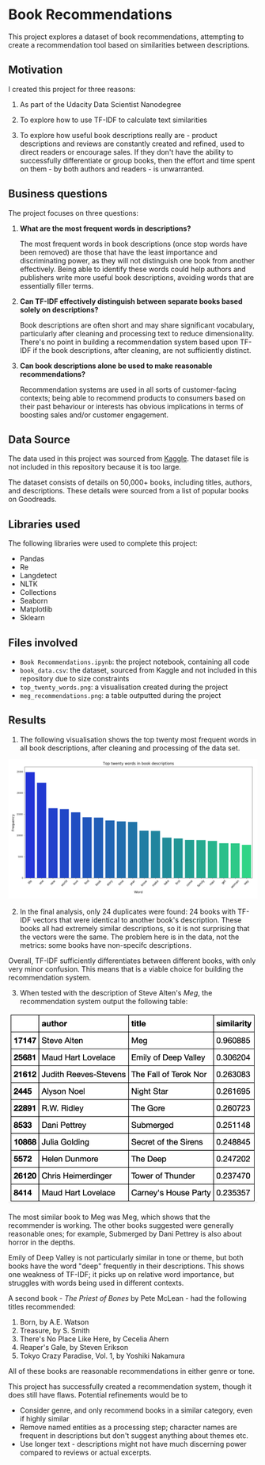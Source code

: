 # Book Recommendations

This project explores a dataset of book recommendations, attempting to create a recommendation tool based on similarities between descriptions.

## Motivation

I created this project for three reasons:

1. As part of the Udacity Data Scientist Nanodegree

2. To explore how to use TF-IDF to calculate text similarities

3. To explore how useful book descriptions really are - product descriptions and reviews are constantly created and refined, used to direct readers or encourage sales. If they don't have the ability to successfully differentiate or group books, then the effort and time spent on them - by both authors and readers - is unwarranted.

## Business questions

The project focuses on three questions:

1. **What are the most frequent words in descriptions?**

    The most frequent words in book descriptions (once stop words have been removed) are those that have the least importance and discriminating power, as they will not distinguish one book from another effectively. Being able to identify these words could help authors and publishers write more useful book descriptions, avoiding words that are essentially filler terms.


2. **Can TF-IDF effectively distinguish between separate books based solely on descriptions?**

    Book descriptions are often short and may share significant vocabulary, particularly after cleaning and processing text to reduce dimensionality. There's no point in building a recommendation system based upon TF-IDF if the book descriptions, after cleaning, are not sufficiently distinct.


3. **Can book descriptions alone be used to make reasonable recommendations?**

    Recommendation systems are used in all sorts of customer-facing contexts; being able to recommend products to consumers based on their past behaviour or interests has obvious implications in terms of boosting sales and/or customer engagement.

## Data Source

The data used in this project was sourced from [Kaggle](https://www.kaggle.com/meetnaren/goodreads-best-books). The dataset file is not included in this repository because it is too large. 

The dataset consists of details on 50,000+ books, including titles, authors, and descriptions. These details were sourced from a list of popular books on Goodreads.

## Libraries used

The following libraries were used to complete this project:

- Pandas
- Re
- Langdetect
- NLTK
- Collections
- Seaborn
- Matplotlib
- Sklearn

## Files involved

- `Book Recommendations.ipynb`: the project notebook, containing all code
- `book_data.csv`: the dataset, sourced from Kaggle and not included in this repository due to size constraints
- `top_twenty_words.png`: a visualisation created during the project
- `meg_recommendations.png`: a table outputted during the project

## Results

1. The following visualisation shows the top twenty most frequent words in all book descriptions, after cleaning and processing of the data set.

![top_twenty_words_visualisation](top_twenty_words.png)

2. In the final analysis, only 24 duplicates were found: 24 books with TF-IDF vectors that were identical to another book's description. These books all had extremely similar descriptions, so it is not surprising that the vectors were the same. The problem here is in the data, not the metrics: some books have non-specifc descriptions.

Overall, TF-IDF sufficiently differentiates between different books, with only very minor confusion. This means that is a viable choice for building the recommendation system.


3. When tested with the description of Steve Alten's *Meg*, the recommendation system output the following table:

![Meg Recommendations](meg_recommendations.png)

The most similar book to Meg was Meg, which shows that the recommender is working. The other books suggested were generally reasonable ones; for example, Submerged by Dani Pettrey is also about horror in the depths.

Emily of Deep Valley is not particularly similar in tone or theme, but both books have the word "deep" frequently in their descriptions. This shows one weakness of TF-IDF; it picks up on relative word importance, but struggles with words being used in different contexts.

A second book - *The Priest of Bones* by Pete McLean - had the following titles recommended:

1. Born, by A.E. Watson
2. Treasure, by S.  Smith
3. There's No Place Like Here, by Cecelia Ahern
4. Reaper's Gale, by Steven Erikson
5. Tokyo Crazy Paradise, Vol. 1, by Yoshiki Nakamura

All of these books are reasonable recommendations in either genre or tone.

This project has successfully created a recommendation system, though it does still have flaws. Potential refinements would be to

- Consider genre, and only recommend books in a similar category, even if highly similar
- Remove named entities as a processing step; character names are frequent in descriptions but don't suggest anything about themes etc.
- Use longer text - descriptions might not have much discerning power compared to reviews or actual excerpts.

